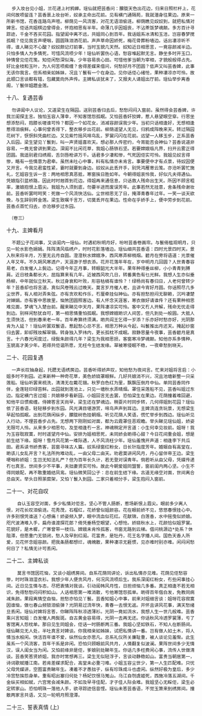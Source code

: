<!-- { "loadSidebar": true } -->
      步入妆台见小姐，兰花递上衬鸦蝉。瑶仙就把芸香问：朦胧天色出花边，归来日照栏杆上，花间何故唝留连？芸香禀上妆台听，奴承主命出花前。见有横门通隔苑，我就潜身往果边。原来一所新书馆，花香连路鸟声喧。柳荫见一风流客，对花无语泪偷涟。柳荫瞧见奴奴到，就把私情对婢言。佢话共姐棋边曾得会，怀抱相思有半年。命薄几乎因姐丧，不沾茶饭梦魂颠。多方百计寻踪迹，千金不吝买花园。指望闺中离不远，共姐同心到百年。我话姐系冰清和玉洁，岂容春梦搅孤眠？佢见我言声哽咽，圆圆珠泪洒花前。声声草命因娇死，梅花骨葬粉墙边。话出凄凉听不得，谁人睇见不心酸？奴奴颇记灯前事，当时玉貌几天然。奴知近日相思苦，一竟容颜减半边。只怕多情人为多情死，可惜风流唝少年！瑶仙听罢伤心语，愁容堆起默无言。静坐多时开玉口，钟情曾见佢花笺。知佢闲愁深似海，少年容易丧心田。可惜他爹当朝为宰相，才貌般般得占先。好比金枝和玉叶，为人何苦唝痴缠？舍得差媒来借问，何愁好月不团圆？低声又叫芸香婢，此事无该你我言。但系相亲如姊妹，况且丫鬟有一个在身边。见你话佢心绪怆，果种凄凉亦可怜。故此顺口言谈都有错，包藏莫向外声传。主婢私谈犹未了，又报夫人请姐出厅前。瑶仙举步离香阁，丫鬟伴姐趱金莲。

十八、复遇芸香

      勿讲闺中人议论，又道梁生在隔园。送别芸香归去后，愁愁闷闷入窗前。虽然得会芸香婢，许我兰闺探主言。独怕玉容人薄幸，不知客馆怨孤眠。又怕芸香奸狡婢，惹人悬望眼空穿。行思坐想添愁闷，抱膝长嗟谁可怜？都因一个如花女，消减容颜误我少年。当初只话相逢好，无想相逢惹得泪痕鲜。心事何曾丢得下，整衣移步出花前。柳荫遥望人无见，归鸦成阵晚来天。转过隔园花树下，恹恹斜凭曲栏边。又见紫竹摇风啼鸟乱，罗裳闪闪在花前。远望一人移玉步，正系芸香入后园。梁生望见丫鬟到，叫一声贤姐喜欢天。想必那人传密约，今宵能否会神仙？芸香说道非容易，一竟无曾讲到果边。深闺不比闲花草，我姐心肠铁石坚。若要嫦娥临凡界，扫开云雾正得团圆。我适别君归绣阁，舌剑唇枪讲万千。话君多少凄和惨，气死因佢实可怜。我姐见奴言得惨，略有一些情意为君牵。虽然未吐心中事，料有私情亦未肯言。事要便中才有点景，待奴因便又开言。今我见君蛮性紧，霎时就要到身边。奴奴从此丢开手，别凭鸿雁寄云笺。亦沧听罢忙施礼，乞姐容生诉一言：两地相思真恶抵，寒窗挨日胜如年。今朝得姐哀怜我，好似凡夫得遇仙。凭娘指引蓝桥路，因此时时翘首到花边。得姐再来通信息，只话救人残命出生天。所因不顾言粗率，激娘抱恨上眉尖。我姐为人须到底，勿要半途而废误芳年。此事若然无挂意，舍条残命谢妆前。芸香听罢呵呵笑：死做一个风流快活仙。尘世相思无了日，掩滞青春年过年。一笑一谈天欲晚，与生辞别转金莲。梁生致嘱千言万，切莫丢开在果边。性命在乎娇手上，便中劳步到花前。芸香点首忙归去，亦沧移步过东园。

     （卷三）

十九、主婢看月

      不题公子花间事，又谈闺内一瑶仙。时遇初秋明月好，吩咐芸香卷画帘。与鬟倚槛观明月，只见一轮水影色娟娟。阵阵清风临绣户，时时花影落墙边。瑶仙细共芸香语：四时光景四时天。景入秋来将半月，万里无云月自圆。澄澄秋水嫦娥净，西风寒弄柳梢烟。碧月在旁将语道：光景催人年又年。不久朔风寒透户，天涯游子想衣添。花开花落年年在，岁中明月几回圆？人世青春容易老，白发催人上鬓边。记得今年正月事，转眼韶光大半年。果年种得垂丝柳，小小青青到膊肩。近日枝条都长大，屈指算来有几年。近被西风吹几日，转番黄色有乜光鲜。我想人生亦似垂杨柳，中年就似立秋天。秋过身衰和叶败，形容枯槁有谁怜？！绿杨尚有春归日，人老何曾转少年？芸香却也将言道，真似风卷残云过晚天。莫言岁月催人老，且讲今宵好月圆。你话照尽几多尘世界，有人相对弄朱弦。亦有贪欢和作乐，冇厘牵挂似神仙。亦有担愁担闷无聊赖，沉吟凄楚对婵娟。亦有客中思故里，恼煞团圆照客边。有人怀念天涯客，寒衣做好请谁传？还有果种相思难见面，梦魂飞入楚台前。醒来睇见中天月，果阵凄凉实可怜。客中又冇人开解，残命无忧走得到边。别样闲愁犹自可，第一相思情重怕孤眠。我想嫦娥啲识人间苦，但凡到处一般圆。大抵人生须快活，但到春来老一年。百年寿算终须满，啲共阎王乞得一岁添？乐亦好时愁亦好，光阴那肯为人延？！瑶仙听罢双鬟语，惹起愁心总不言。相思万种从今起，叫鬟推出月还天。掩起纱窗归去罢，卸却残妆解翠钿。转身独入罗纬内，更长孤枕不成眠。寂静思量今夜事，芸香碧月是真言。十六春光闲度过，绿鬓朱颜得几年？梁生为我相思损，客窗寒冷梦魂颠。知他亦系多情种，玉貌高才美少年。若得共佢谐所愿，无枉今生结发缘。翠被寒侵眠不稳，一夜牵愁到晓天。

二十、花园复遇

      一声长叹抽身起，托腮无语绣房边。芸香听得娇声叹，知他愁为夜间言。忙来对姐将言启：小姐多时不到园。近来新种一种奇花草，美色娇娆罩眼鲜。几好共娘消不兴，况且池塘新整一只采莲船。瑶仙听罢来梳洗，清清无在戴花钿。秋罗白色红为里，飘飘压倒月中仙。单同芸香同作伴，金莲轻印绿苔鲜。出园就到莲池上，只见一塘秋水弄晴烟。罩住采莲船不见，芸香叫姐过东边。指定横门言过姐：共娘移步看新园。小姐回言无去罢，恐怕梁生在果边。花荫撞着难回避，知他平日惯痴缠。侍婢答言天尚早，梁生还在梦魂边。稍耍片时同步转，几何得姐到花园？瑶仙依了芸香语，轻轻移步到东园。风光满目堪游赏，啼鸟声声到耳边。主婢流连贪玩景，无想梁生早起怕孤眠。出到花荫闲纵步，朦胧树色挂朝烟。听见花荫人笑语，慌忙举步到西边。瑶仙听见人行动，不理芸香步占先。无想两下刚刚如对面，都为云霞罩住恶观瞻。举头睇见瑶仙姐，娇姿无限可人怜。从来多少相思句，及至相逢冇一言。神魂稍定开言道：小生何幸见妆前。姐呀！我为玉容耽寂寞，时时遥望月中仙。安排为姐相思死，未同娇会啲得心甜？今日花间重会姐，想是前生结下缘。姐呀！雪月风花第一难际遇，人不风流枉少年。瑶仙羞愧开声道：相逢李下共瓜田。君系读书娇贵客，芸窗寻味古人篇。奴系绿窗红粉女，日长针指度芳年。婚姻自有高堂在，啲该儿女乱开言？礼法所拘难动乱，一由父母二由天。劝君莫讲闲风月，丹心留伴帝王边。梁生哽咽称娇姐：生岂无知法礼严？但为百年长久计，若无登对误青年。倘若听从由父母，凭媒传递冇乜真言。世间多少不平事，夫拙妻贤实可怜。故此今朝爱姐同盟誓，窗前闺内两心坚。小生不得同娘配，再不敢重婚结凤鸾。瑶仙微笑回公子：总在前生结下缘。古道无缘空对面，世间离合总由天。举头日照荼縻架，又怕丫鬟入到园。二家只着相分手，梁生抱闷入窗前。

二十一、对花自叹

        自认玉容空对面，多少私情对佢言。坚心不管人肠断，惹场新恨上眉尖。眼前多少离人恨，对花长叹泪偷涟。花秀茂，石榴红，花娇曾似姐颜容。花在眼前娇不见，悠悠春恨挂心中。许多别恨凭谁送？心想痛！娇姿频入梦，眼中流血似花红。花献锦，白莲香，水中摇曳似娇娘。咫尺波涛难入手，扁舟谁渡探花郎？倚凭垂杨空眼望，心想怆。娇娆秋水上，花颜恰似姐罗裳。花貌好，是木樨，广寒曾带一枝归。嫦娥未肯怜孤客，书窗无路到云梯。借问桃源边*处系？休阻滞，但愿重门无锁闭，愁人及早到红闺。花富贵，是牡丹，花王名字播人间。国色天香人所爱，见花怀念姐容颜。把我条肠都想烂，魂魄散，果种凄凉无捱惯，见亦难时别亦难。闲闷闲愁何日了？私情无计可丢闲。

二十二、主婢私谈

        莫言书馆因花恼，又谈小姐绣房间。自系花荫同讲论，诉出私情亦见难。花荫见佢愁容惨，时时珠泪湿衣衫。我想少年人便贪风月，何况风流唝后生。我系深闺红粉女，冇些闲事挂心间。近日见生情与态，尽把衷情对我谈。引动闺帏风月性，日担烦恼几多番。真正相逢不若无相识，免得愁愁闷闷积如山。人话相思第一难消散，亏他寒馆怨孤单。啲得百年偕白发，免教同病减朱颜。果段离情空自恼，担愁亦怕见丫鬟。芸香知姐心中事，前来对姐细言谈：姐呀花容寂寞因谁恼，做乜春山频锁泪偷弹？光阴易过流年快，青春一去恨无返。开怀且讲风花事，满天愁绪旦丢闲。瑶仙对婢将言答，你睇阵阵秋凉透薄衫。光阴一竟如流水，我想人生一世几般难。芸香乘兴言知姐：白发催人两鬓斑。自古黄金容易得，光阴一去再无还。你话秋风冷透罗裳薄，亏了客馆离人怨枕单。那日见生同姐会，佢话一时肠断两三番。我姐心坚如铁石，不知人在断肠间。瑶仙睇见无人处，半吐真言对婢谈。你我相亲如姊妹，试把私情讲一番。岂有做人如土木，将人情当水般闲。快活百年谁不爱，纵然仙女亦思凡。总系礼仪所关廉耻重，被人谈论见羞惭。此生虽系一个风流客，百年干系是非闲。恐怕只顾眼前风共月，人情翻复似波澜。果阵世间多少无情汉，误人闺女当为闲。又怕前缘非是佢，爹娘别处睇年生。你话几多枉费闲心事，流传人世做清谈。芸香笑答贤娇姐，我亦时常想再三。梁生无似轻浮子，言谈动静稳如山。富贵当朝居第一，诗词歌赋播江南。若肯差媒求配合，高堂未必重刁难。小姐玉容尘世少，第一人生匹配难。只忧父母凭媒讲，空图富贵睇年生。凑着不才愚拙子，纵有珍珠成斗也虚闲。纵然好极为皇后，多少冷宫愁挨怨身单。重有昭出塞归何处？杨妃饮恨马嵬山。乌江自刎虞姬死，西施冷落五湖间。千金纵买相如赋，六宫常会减朱颜。不如及早寻佳配，才子佳人际会难。我姐坚心无睬佢，梁生必定转家山。恐怕明珠一落他人手，欲寻踪迹信音悭。瑶仙未答芸香语，不觉玉箫来到绣房间。撞散两家言共语，又见一轮明月照澄潭。

二十三、誓表真情 (上)


